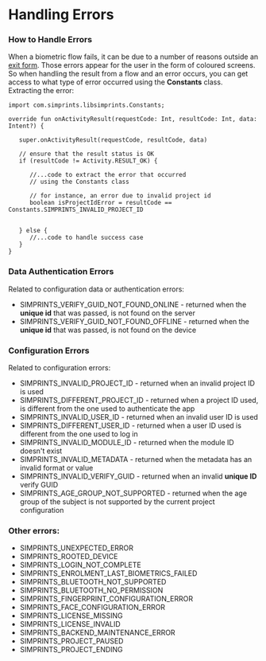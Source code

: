 # Handling Errors

### How to Handle Errors

When a biometric flow fails, it can be due to a number of reasons outside an [exit form](exit-forms.md). Those errors appear for the user in the form of coloured screens. So when handling the result from a flow and an error occurs, you can get access to what type of error occurred using the **Constants** class.\
Extracting the error:

```
import com.simprints.libsimprints.Constants;

override fun onActivityResult(requestCode: Int, resultCode: Int, data: Intent?) {

   super.onActivityResult(requestCode, resultCode, data)

   // ensure that the result status is OK
   if (resultCode != Activity.RESULT_OK) {

      //...code to extract the error that occurred
      // using the Constants class

      // for instance, an error due to invalid project id
      boolean isProjectIdError = resultCode == Constants.SIMPRINTS_INVALID_PROJECT_ID


   } else {
      //...code to handle success case
   }
}
```

### Data Authentication Errors

Related to configuration data or authentication errors:

* SIMPRINTS\_VERIFY\_GUID\_NOT\_FOUND\_ONLINE - returned when the **unique id** that was passed, is not found on the server
* SIMPRINTS\_VERIFY\_GUID\_NOT\_FOUND\_OFFLINE - returned when the **unique id** that was passed, is not found on the device

### Configuration Errors

Related to configuration errors:

* SIMPRINTS\_INVALID\_PROJECT\_ID - returned when an invalid project ID is used
* SIMPRINTS\_DIFFERENT\_PROJECT\_ID - returned when a project ID used, is different from the one used to authenticate the app
* SIMPRINTS\_INVALID\_USER\_ID - returned when an invalid user ID is used
* SIMPRINTS\_DIFFERENT\_USER\_ID - returned when a user ID used is different from the one used to log in
* SIMPRINTS\_INVALID\_MODULE\_ID - returned when the module ID doesn't exist
* SIMPRINTS\_INVALID\_METADATA - returned when the metadata has an invalid format or value
* SIMPRINTS\_INVALID\_VERIFY\_GUID - returned when an invalid **unique ID** verify GUID
* SIMPRINTS\_AGE\_GROUP\_NOT\_SUPPORTED - returned when the age group of the subject is not supported by the current project configuration

### Other errors:

* SIMPRINTS\_UNEXPECTED\_ERROR
* SIMPRINTS\_ROOTED\_DEVICE
* SIMPRINTS\_LOGIN\_NOT\_COMPLETE
* SIMPRINTS\_ENROLMENT\_LAST\_BIOMETRICS\_FAILED
* SIMPRINTS\_BLUETOOTH\_NOT\_SUPPORTED
* SIMPRINTS\_BLUETOOTH\_NO\_PERMISSION
* SIMPRINTS\_FINGERPRINT\_CONFIGURATION\_ERROR
* SIMPRINTS\_FACE\_CONFIGURATION\_ERROR
* SIMPRINTS\_LICENSE\_MISSING
* SIMPRINTS\_LICENSE\_INVALID
* SIMPRINTS\_BACKEND\_MAINTENANCE\_ERROR
* SIMPRINTS\_PROJECT\_PAUSED
* SIMPRINTS\_PROJECT\_ENDING
